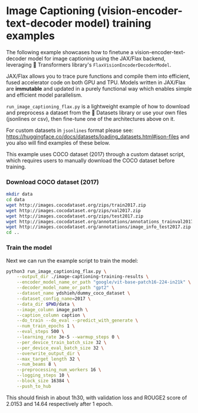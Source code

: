 # Image Captioning (vision-encoder-text-decoder model) training examples

The following example showcases how to finetune a vision-encoder-text-decoder model for image captioning
using the JAX/Flax backend, leveraging 🤗 Transformers library's `FlaxVisionEncoderDecoderModel`.

JAX/Flax allows you to trace pure functions and compile them into efficient, fused accelerator code on both GPU and TPU.
Models written in JAX/Flax are **immutable** and updated in a purely functional
way which enables simple and efficient model parallelism.

`run_image_captioning_flax.py` is a lightweight example of how to download and preprocess a dataset from the 🤗 Datasets
library or use your own files (jsonlines or csv), then fine-tune one of the architectures above on it.

For custom datasets in `jsonlines` format please see: https://huggingface.co/docs/datasets/loading_datasets.html#json-files and you also will find examples of these below.

This example uses COCO dataset (2017) through a custom dataset script, which requires users to manually download the
COCO dataset before training.

### Download COCO dataset (2017)
```bash
mkdir data
cd data
wget http://images.cocodataset.org/zips/train2017.zip
wget http://images.cocodataset.org/zips/val2017.zip
wget http://images.cocodataset.org/zips/test2017.zip
wget http://images.cocodataset.org/annotations/annotations_trainval2017.zip
wget http://images.cocodataset.org/annotations/image_info_test2017.zip
cd ..
```

### Train the model
Next we can run the example script to train the model:

```bash
python3 run_image_captioning_flax.py \
	--output_dir ./image-captioning-training-results \
	--encoder_model_name_or_path "google/vit-base-patch16-224-in21k" \
	--decoder_model_name_or_path "gpt2" \
	--dataset_name ydshieh/dummy_coco_dataset \
	--dataset_config_name=2017 \
	--data_dir $PWD/data \
	--image_column image_path \
	--caption_column caption \
	--do_train --do_eval --predict_with_generate \
	--num_train_epochs 1 \
	--eval_steps 500 \
	--learning_rate 3e-5 --warmup_steps 0 \
	--per_device_train_batch_size 32 \
	--per_device_eval_batch_size 32 \
	--overwrite_output_dir \
	--max_target_length 32 \
	--num_beams 8 \
	--preprocessing_num_workers 16 \
	--logging_steps 10 \
	--block_size 16384 \
	--push_to_hub
```

This should finish in about 1h30, with validation loss and ROUGE2 score of 2.0153 and 14.64 respectively after 1 epoch.
